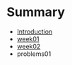 # Summary

* [Introduction](README.md)
* [week01](week01/week01.md)
* [week02](week02/week02.md)
* problems01

